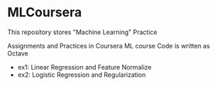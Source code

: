 # MLCoursera
This repository stores "Machine Learning" Practice

Assignments and Practices in Coursera ML course
Code is written as Octave

* ex1: Linear Regression and Feature Normalize
* ex2: Logistic Regression and Regularization
